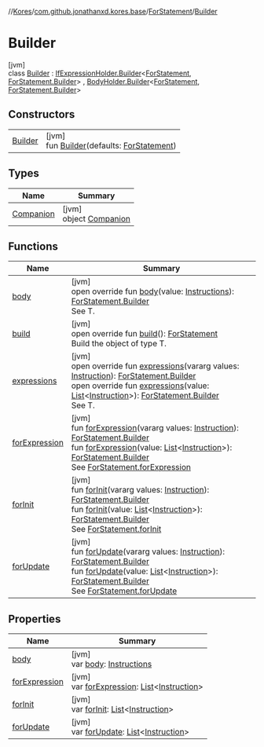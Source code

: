 //[Kores](../../../../index.md)/[com.github.jonathanxd.kores.base](../../index.md)/[ForStatement](../index.md)/[Builder](index.md)

# Builder

[jvm]\
class [Builder](index.md) : [IfExpressionHolder.Builder](../../-if-expression-holder/-builder/index.md)<[ForStatement](../index.md), [ForStatement.Builder](index.md)> , [BodyHolder.Builder](../../-body-holder/-builder/index.md)<[ForStatement](../index.md), [ForStatement.Builder](index.md)>

## Constructors

| | |
|---|---|
| [Builder](-builder.md) | [jvm]<br>fun [Builder](-builder.md)(defaults: [ForStatement](../index.md)) |

## Types

| Name | Summary |
|---|---|
| [Companion](-companion/index.md) | [jvm]<br>object [Companion](-companion/index.md) |

## Functions

| Name | Summary |
|---|---|
| [body](body.md) | [jvm]<br>open override fun [body](body.md)(value: [Instructions](../../../com.github.jonathanxd.kores/-instructions/index.md)): [ForStatement.Builder](index.md)<br>See T. |
| [build](build.md) | [jvm]<br>open override fun [build](build.md)(): [ForStatement](../index.md)<br>Build the object of type T. |
| [expressions](expressions.md) | [jvm]<br>open override fun [expressions](expressions.md)(vararg values: [Instruction](../../../com.github.jonathanxd.kores/-instruction/index.md)): [ForStatement.Builder](index.md)<br>open override fun [expressions](expressions.md)(value: [List](https://kotlinlang.org/api/latest/jvm/stdlib/kotlin.collections/-list/index.html)<[Instruction](../../../com.github.jonathanxd.kores/-instruction/index.md)>): [ForStatement.Builder](index.md)<br>See T. |
| [forExpression](for-expression.md) | [jvm]<br>fun [forExpression](for-expression.md)(vararg values: [Instruction](../../../com.github.jonathanxd.kores/-instruction/index.md)): [ForStatement.Builder](index.md)<br>fun [forExpression](for-expression.md)(value: [List](https://kotlinlang.org/api/latest/jvm/stdlib/kotlin.collections/-list/index.html)<[Instruction](../../../com.github.jonathanxd.kores/-instruction/index.md)>): [ForStatement.Builder](index.md)<br>See [ForStatement.forExpression](../for-expression.md) |
| [forInit](for-init.md) | [jvm]<br>fun [forInit](for-init.md)(vararg values: [Instruction](../../../com.github.jonathanxd.kores/-instruction/index.md)): [ForStatement.Builder](index.md)<br>fun [forInit](for-init.md)(value: [List](https://kotlinlang.org/api/latest/jvm/stdlib/kotlin.collections/-list/index.html)<[Instruction](../../../com.github.jonathanxd.kores/-instruction/index.md)>): [ForStatement.Builder](index.md)<br>See [ForStatement.forInit](../for-init.md) |
| [forUpdate](for-update.md) | [jvm]<br>fun [forUpdate](for-update.md)(vararg values: [Instruction](../../../com.github.jonathanxd.kores/-instruction/index.md)): [ForStatement.Builder](index.md)<br>fun [forUpdate](for-update.md)(value: [List](https://kotlinlang.org/api/latest/jvm/stdlib/kotlin.collections/-list/index.html)<[Instruction](../../../com.github.jonathanxd.kores/-instruction/index.md)>): [ForStatement.Builder](index.md)<br>See [ForStatement.forUpdate](../for-update.md) |

## Properties

| Name | Summary |
|---|---|
| [body](body.md) | [jvm]<br>var [body](body.md): [Instructions](../../../com.github.jonathanxd.kores/-instructions/index.md) |
| [forExpression](for-expression.md) | [jvm]<br>var [forExpression](for-expression.md): [List](https://kotlinlang.org/api/latest/jvm/stdlib/kotlin.collections/-list/index.html)<[Instruction](../../../com.github.jonathanxd.kores/-instruction/index.md)> |
| [forInit](for-init.md) | [jvm]<br>var [forInit](for-init.md): [List](https://kotlinlang.org/api/latest/jvm/stdlib/kotlin.collections/-list/index.html)<[Instruction](../../../com.github.jonathanxd.kores/-instruction/index.md)> |
| [forUpdate](for-update.md) | [jvm]<br>var [forUpdate](for-update.md): [List](https://kotlinlang.org/api/latest/jvm/stdlib/kotlin.collections/-list/index.html)<[Instruction](../../../com.github.jonathanxd.kores/-instruction/index.md)> |
